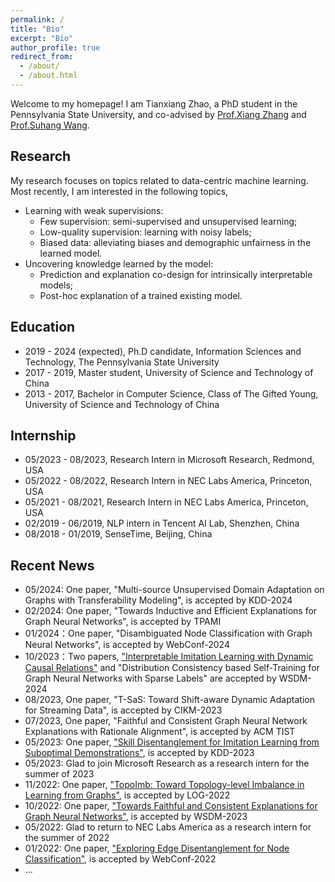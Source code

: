 ```yaml
---
permalink: /
title: "Bio"
excerpt: "Bio"
author_profile: true
redirect_from: 
  - /about/
  - /about.html
---
```


Welcome to my homepage! I am Tianxiang Zhao, a PhD student in the Pennsylvania State University, and co-advised by [Prof.Xiang Zhang](https://ist.psu.edu/directory/xzz89) and [Prof.Suhang Wang](https://suhangwang.ist.psu.edu/).

## Research
My research focuses on topics related to data-centric machine learning. Most recently, I am interested in the following topics,
- Learning with weak supervisions: 
    - Few supervision: semi-supervised and unsupervised learning; 
    - Low-quality supervision: learning with noisy labels;
    - Biased data: alleviating biases and demographic unfairness in the learned model. 
- Uncovering knowledge learned by the model:
    - Prediction and explanation co-design for intrinsically interpretable models;
    - Post-hoc explanation of a trained existing model.

<!-- Besides, I am also interested in learning from relational data and designing more scalable or efficient models. -->

## Education 
- 2019 - 2024 (expected), Ph.D candidate, Information Sciences and Technology, The Pennsylvania State University
- 2017 - 2019, Master student, University of Science and Technology of China
- 2013 - 2017, Bachelor in Computer Science, Class of The Gifted Young, University of Science and Technology of China

## Internship
- 05/2023 - 08/2023, Research Intern in Microsoft Research, Redmond, USA
- 05/2022 - 08/2022, Research Intern in NEC Labs America, Princeton, USA
- 05/2021 - 08/2021, Research Intern in NEC Labs America, Princeton, USA
- 02/2019 - 06/2019, NLP intern in Tencent AI Lab, Shenzhen, China
- 08/2018 - 01/2019, SenseTime, Beijing, China

## Recent News 
* 05/2024: One paper, "Multi-source Unsupervised Domain Adaptation on Graphs with Transferability Modeling", is accepted by KDD-2024
* 02/2024: One paper, "Towards Inductive and Efficient Explanations for Graph Neural Networks", is accepted by TPAMI
* 01/2024：One paper, "Disambiguated Node Classification with Graph Neural Networks", is accepted by WebConf-2024
* 10/2023：Two papers, ["Interpretable Imitation Learning with Dynamic Causal Relations"](https://arxiv.org/abs/2310.00489) and "Distribution Consistency based Self-Training for Graph Neural Networks with Sparse Labels" are accepted by WSDM-2024
* 08/2023, One paper, "T-SaS: Toward Shift-aware Dynamic Adaptation for Streaming Data", is accepted by CIKM-2023
* 07/2023, One paper, "Faithful and Consistent Graph Neural Network Explanations with Rationale Alignment", is accepted by ACM TIST
* 05/2023: One paper, ["Skill Disentanglement for Imitation Learning from Suboptimal Demonstrations"](https://arxiv.org/abs/2306.07919), is accepted by KDD-2023
* 05/2023: Glad to join Microsoft Research as a research intern for the summer of 2023
* 11/2022: One paper, ["TopoImb: Toward Topology-level Imbalance in Learning from Graphs"](https://arxiv.org/abs/2212.08689),  is accepted by LOG-2022 
* 10/2022: One paper, ["Towards Faithful and Consistent Explanations for Graph Neural Networks"](https://arxiv.org/abs/2205.13733), is accepted by WSDM-2023
* 05/2022: Glad to return to NEC Labs America as a research intern for the summer of 2022
* 01/2022: One paper, ["Exploring Edge Disentanglement for Node Classification"](https://arxiv.org/abs/2202.11245), is accepted by WebConf-2022
* ...
